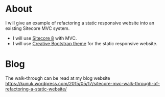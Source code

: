 # About

I will give an example of refactoring a static responsive website into an existing Sitecore MVC system.

*   I will use [Sitecore 8](http://www.sitecore.net/ "sitecore") with MVC.
*   I will use [Creative Bootstrap theme](http://startbootstrap.com/template-overviews/creative/ "theme link") for the static responsive website.

# Blog

The walk-through can be read at my blog website
https://kunuk.wordpress.com/2015/05/17/sitecore-mvc-walk-through-of-refactoring-a-static-website/
